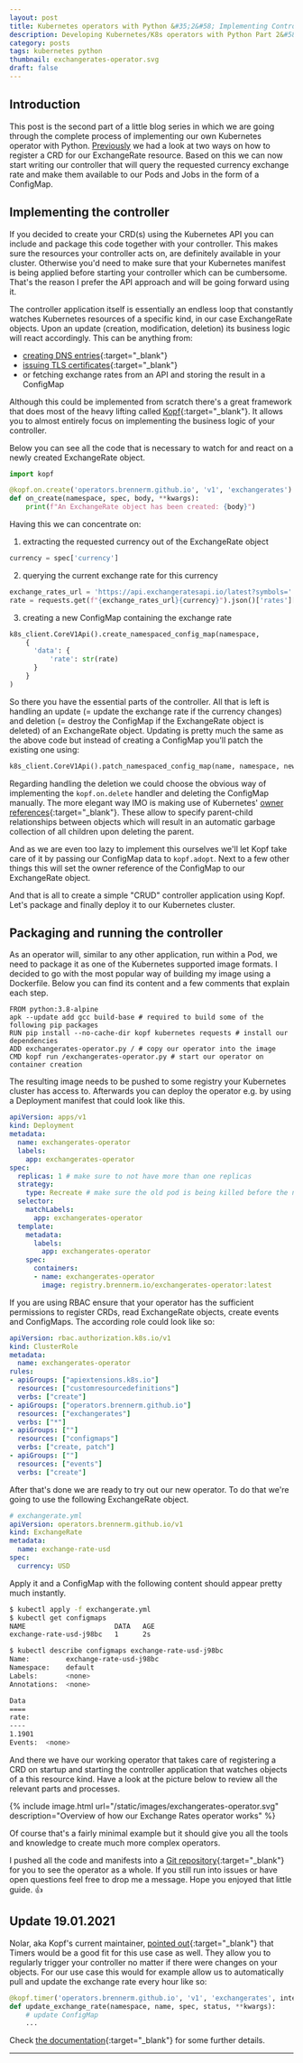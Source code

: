 ```yaml
---
layout: post
title: Kubernetes operators with Python &#35;2&#58; Implementing Controller
description: Developing Kubernetes/K8s operators with Python Part 2&#58; Implementing the controller using Kopf
category: posts
tags: kubernetes python
thumbnail: exchangerates-operator.svg 
draft: false
---
```

## Introduction

This post is the second part of a little blog series in which we are going through the complete process of implementing our own Kubernetes operator with Python. [Previously](/posts/k8s-operators-with-python-part-1.html) we had a look at two ways on how to register a CRD for our ExchangeRate resource. Based on this we can now start writing our controller that will query the requested currency exchange rate and make them available to our Pods and Jobs in the form of a ConfigMap.

## Implementing the controller

If you decided to create your CRD(s) using the Kubernetes API you can include and package this code together with your controller. This makes sure the resources your controller acts on, are definitely available in your cluster. Otherwise you'd need to make sure that your Kubernetes manifest is being applied before starting your controller which can be cumbersome. That's the reason I prefer the API approach and will be going forward using it.

The controller application itself is essentially an endless loop that constantly watches Kubernetes resources of a specific kind, in our case ExchangeRate objects. Upon an update (creation, modification, deletion) its business logic will react accordingly. This can be anything from:

- [creating DNS entries](https://github.com/kubernetes-sigs/external-dns){:target="_blank"}
- [issuing TLS certificates](https://github.com/jetstack/cert-manager){:target="_blank"}
- or fetching exchange rates from an API and storing the result in a ConfigMap

Although this could be implemented from scratch there's a great framework that does most of the heavy lifting called [Kopf](https://kopf.readthedocs.io/en/latest/){:target="_blank"}. It allows you to almost entirely focus on implementing the business logic of your controller.

Below you can see all the code that is necessary to watch for and react on a newly created ExchangeRate object.

```python
import kopf

@kopf.on.create('operators.brennerm.github.io', 'v1', 'exchangerates')
def on_create(namespace, spec, body, **kwargs):
    print(f"An ExchangeRate object has been created: {body}")
```

Having this we can concentrate on:

1. extracting the requested currency out of the ExchangeRate object
```python
currency = spec['currency']
```

2. querying the current exchange rate for this currency
```python
exchange_rates_url = 'https://api.exchangeratesapi.io/latest?symbols='
rate = requests.get(f"{exchange_rates_url}{currency}").json()['rates'][currency]
```

3. creating a new ConfigMap containing the exchange rate
```python
k8s_client.CoreV1Api().create_namespaced_config_map(namespace, 
    {
      'data': {
          'rate': str(rate)
      }
    }
)
```

So there you have the essential parts of the controller. All that is left is handling an update (= update the exchange rate if the currency changes) and deletion (= destroy the ConfigMap if the ExchangeRate object is deleted) of an ExchangeRate object. Updating is pretty much the same as the above code but instead of creating a ConfigMap you'll patch the existing one using:

```python
k8s_client.CoreV1Api().patch_namespaced_config_map(name, namespace, new_data)
```

Regarding handling the deletion we could choose the obvious way of implementing the `kopf.on.delete` handler and deleting the ConfigMap manually. The more elegant way IMO is making use of Kubernetes' [owner references](https://kubernetes.io/docs/concepts/workloads/controllers/garbage-collection/){:target="_blank"}. These allow to specify parent-child relationships between objects which will result in an automatic garbage collection of all children upon deleting the parent.

And as we are even too lazy to implement this ourselves we'll let Kopf take care of it by passing our ConfigMap data to `kopf.adopt`. Next to a few other things this will set the owner reference of the ConfigMap to our ExchangeRate object.

And that is all to create a simple "CRUD" controller application using Kopf. Let's package and finally deploy it to our Kubernetes cluster.

## Packaging and running the controller

As an operator will, similar to any other application, run within a Pod, we need to package it as one of the Kubernetes supported image formats. I decided to go with the most popular way of building my image using a Dockerfile. Below you can find its content and a few comments that explain each step.

```
FROM python:3.8-alpine
apk --update add gcc build-base # required to build some of the following pip packages
RUN pip install --no-cache-dir kopf kubernetes requests # install our dependencies
ADD exchangerates-operator.py / # copy our operator into the image
CMD kopf run /exchangerates-operator.py # start our operator on container creation
```

The resulting image needs to be pushed to some registry your Kubernetes cluster has access to. Afterwards you can deploy the operator e.g. by using a Deployment manifest that could look like this.

```yaml
apiVersion: apps/v1
kind: Deployment
metadata:
  name: exchangerates-operator
  labels:
    app: exchangerates-operator
spec:
  replicas: 1 # make sure to not have more than one replicas
  strategy:
    type: Recreate # make sure the old pod is being killed before the new pod is being created
  selector:
    matchLabels:
      app: exchangerates-operator
  template:
    metadata:
      labels:
        app: exchangerates-operator
    spec:
      containers:
      - name: exchangerates-operator
        image: registry.brennerm.io/exchangerates-operator:latest
```

If you are using RBAC ensure that your operator has the sufficient permissions to register CRDs, read ExchangeRate objects, create events and ConfigMaps. The according role could look like so:

```yaml
apiVersion: rbac.authorization.k8s.io/v1
kind: ClusterRole
metadata:
  name: exchangerates-operator
rules:
- apiGroups: ["apiextensions.k8s.io"]
  resources: ["customresourcedefinitions"]
  verbs: ["create"]
- apiGroups: ["operators.brennerm.github.io"]
  resources: ["exchangerates"]
  verbs: ["*"]
- apiGroups: [""]
  resources: ["configmaps"]
  verbs: ["create, patch"]
- apiGroups: [""]
  resources: ["events"]
  verbs: ["create"]
```

After that's done we are ready to try out our new operator. To do that we're going to use the following ExchangeRate object.

```yaml
# exchangerate.yml
apiVersion: operators.brennerm.github.io/v1
kind: ExchangeRate
metadata:
  name: exchange-rate-usd
spec:
  currency: USD
```

Apply it and a ConfigMap with the following content should appear pretty much instantly.

```bash
$ kubectl apply -f exchangerate.yml
$ kubectl get configmaps
NAME                      DATA   AGE
exchange-rate-usd-j98bc   1      2s

$ kubectl describe configmaps exchange-rate-usd-j98bc
Name:         exchange-rate-usd-j98bc
Namespace:    default
Labels:       <none>
Annotations:  <none>

Data
====
rate:
----
1.1901
Events:  <none>
```

And there we have our working operator that takes care of registering a CRD on startup and starting the controller application that watches objects of a this resource kind. Have a look at the picture below to review all the relevant parts and processes.

{% include image.html url="/static/images/exchangerates-operator.svg" description="Overview of how our Exchange Rates operator works" %}

Of course that's a fairly minimal example but it should give you all the tools and knowledge to create much more complex operators.

I pushed all the code and manifests into a [Git repository](https://github.com/brennerm/exchangerates-operator){:target="_blank"} for you to see the operator as a whole. If you still run into issues or have open questions feel free to drop me a message. Hope you enjoyed that little guide. 👍

## Update 19.01.2021
Nolar, aka Kopf's current maintainer, [pointed out](https://twitter.com/nolar/status/1351289223979143174?s=20){:target="_blank"} that Timers would be a good fit for this use case as well. They allow you to regularly trigger your controller no matter if there were changes on your objects. For our use case this would for example allow us to automatically pull and update the exchange rate every hour like so:

```python
@kopf.timer('operators.brennerm.github.io', 'v1', 'exchangerates', interval=3600.0)
def update_exchange_rate(namespace, name, spec, status, **kwargs):
    # update ConfigMap
    ...
```

Check [the documentation](https://kopf.readthedocs.io/en/stable/timers/){:target="_blank"} for some further details.

---

